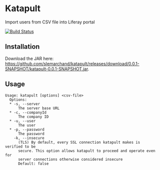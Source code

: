 # Katapult
Import users from CSV file into Liferay portal

[![Build Status](https://travis-ci.org/slemarchand/katapult.svg?branch=master)](https://travis-ci.org/slemarchand/katapult)

## Installation

Download the JAR here: https://github.com/slemarchand/katapult/releases/download/0.0.1-SNAPSHOT/katapult-0.0.1-SNAPSHOT.jar.

## Usage
```
Usage: katapult [options] <csv-file>
  Options:
  * -s, --server
      The server base URL
  * -c, --companyId
      The company ID
  * -u, --user
      The user
  * -p, --password
      The password
    -k, --insecure
      (TLS) By default, every SSL connection katapult makes is verified to be 
      secure. This option allows katapult to proceed and operate even for 
      server connections otherwise considered insecure
      Default: false
```

